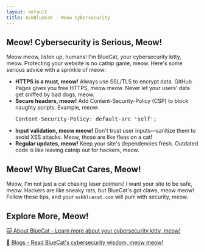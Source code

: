 ```yaml
---
layout: default
title: AskBlueCat - Meow Cybersecurity
---
```


<section>
    <h2 class="text-2xl font-semibold meow-text">Meow! Cybersecurity is Serious, Meow!</h2>
    <p class="mt-2 text-gray-700">
        Meow meow, listen up, humans! I'm BlueCat, your cybersecurity kitty, meow. Protecting your website is no catnip game, meow. Here's some serious advice with a sprinkle of meow:
    </p>
    <ul class="list-disc list-inside mt-4 text-gray-700">
        <li><strong>HTTPS is a must, meow!</strong> Always use SSL/TLS to encrypt data. GitHub Pages gives you free HTTPS, meow meow. Never let your users' data get sniffed by bad dogs, meow.</li>
        <li><strong>Secure headers, meow!</strong> Add Content-Security-Policy (CSP) to block naughty scripts. Example, meow:
            <pre class="bg-gray-200 p-2 rounded">Content-Security-Policy: default-src 'self';</pre>
        </li>
        <li><strong>Input validation, meow meow!</strong> Don't trust user inputs—sanitize them to avoid XSS attacks. Meow, those are like fleas on a cat!</li>
        <li><strong>Regular updates, meow!</strong> Keep your site's dependencies fresh. Outdated code is like leaving catnip out for hackers, meow.</li>
    </ul>
</section>

<section class="mt-6">
    <h2 class="text-2xl font-semibold meow-text">Meow! Why BlueCat Cares, Meow!</h2>
    <p class="mt-2 text-gray-700">
        Meow, I'm not just a cat chasing laser pointers! I want your site to be safe, meow. Hackers are like sneaky rats, but BlueCat's got claws, meow meow! Follow these tips, and your <code>askbluecat.com</code> will purr with security, meow.
    </p>
</section>

<section class="mt-8">
    <h2 class="text-2xl font-semibold meow-text">Explore More, Meow!</h2>
    <div class="mt-4 space-y-2">
        <p><a href="{{ '/about/' | relative_url }}" class="text-blue-600 hover:text-blue-800 font-medium">🐱 About BlueCat - Learn more about your cybersecurity kitty, meow!</a></p>
        <p><a href="{{ '/blogs/' | relative_url }}" class="text-blue-600 hover:text-blue-800 font-medium">📝 Blogs - Read BlueCat's cybersecurity wisdom, meow meow!</a></p>
    </div>
</section>
